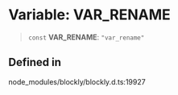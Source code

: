 # Variable: VAR_RENAME

> `const` **VAR_RENAME**: `"var_rename"`

## Defined in

node_modules/blockly/blockly.d.ts:19927
